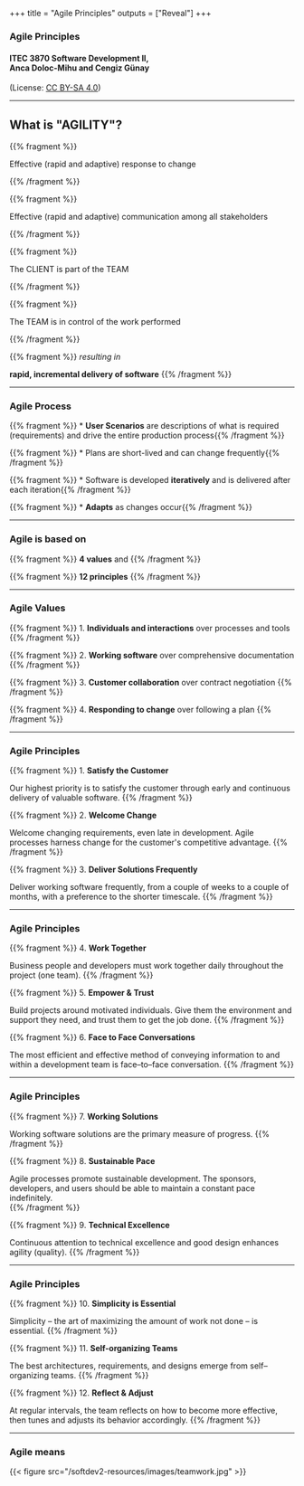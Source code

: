 +++
title = "Agile Principles"
outputs = ["Reveal"]
+++

### Agile Principles

#### ITEC 3870 Software Development II, <br> Anca Doloc-Mihu and Cengiz Günay

(License: [CC BY-SA 4.0](http://creativecommons.org/licenses/by-sa/4.0/))
    
---

## What is "AGILITY"?

{{% fragment %}} <p align='left'>Effective (rapid and adaptive) response to change </p> {{% /fragment %}}

{{% fragment %}} <p align='left'> Effective (rapid and adaptive) communication among all stakeholders </p> {{% /fragment %}}

{{% fragment %}} <p align='left'> The CLIENT is part of the TEAM </p> {{% /fragment %}}

{{% fragment %}} <p align='left'> The TEAM is in control of the work performed </p> {{% /fragment %}}

{{% fragment %}} 
<em> resulting in </em>

**rapid, incremental delivery of software** 
{{% /fragment %}}

---

### Agile Process 

{{% fragment %}} * **User Scenarios** are descriptions of what is required (requirements) and drive the entire production process{{% /fragment %}}

{{% fragment %}} * Plans are short-lived and can change frequently{{% /fragment %}}

{{% fragment %}} * Software is developed **iteratively** and is delivered after each iteration{{% /fragment %}}

{{% fragment %}} * **Adapts** as changes occur{{% /fragment %}}

---

### Agile is based on

{{% fragment %}} **4 values** and {{% /fragment %}}

{{% fragment %}} **12 principles** {{% /fragment %}}


---

### Agile Values

{{% fragment %}} 1. **Individuals and interactions** over processes and tools {{% /fragment %}}

{{% fragment %}} 2. **Working software** over comprehensive documentation {{% /fragment %}} 

{{% fragment %}} 3. **Customer collaboration** over contract negotiation {{% /fragment %}} 

{{% fragment %}} 4. **Responding to change** over following a plan {{% /fragment %}}
 
---

### Agile Principles

{{% fragment %}} 1. **Satisfy the Customer** 

Our highest priority is to satisfy the customer through early and continuous delivery of valuable software.
{{% /fragment %}}

{{% fragment %}} 2. **Welcome Change** 

Welcome changing requirements, even late in development. Agile processes harness change for the customer's competitive advantage. 
{{% /fragment %}} 

{{% fragment %}} 3. **Deliver Solutions Frequently** 

Deliver working software frequently, from a couple of weeks to a couple of months, with a preference to the shorter timescale.
{{% /fragment %}} 


---

### Agile Principles

{{% fragment %}} 4. **Work Together** 

Business people and developers must work together daily throughout the project (one team).
{{% /fragment %}}

{{% fragment %}} 5. **Empower & Trust** 

Build projects around motivated individuals. Give them the environment and support they need, and trust them to get the job done. 
{{% /fragment %}}

{{% fragment %}} 6. **Face to Face Conversations** 

The most efficient and effective method of conveying information to and within a development team is face–to–face conversation.
{{% /fragment %}} 

---

### Agile Principles

{{% fragment %}} 7. **Working Solutions** 

Working software solutions are the primary measure of progress. 
{{% /fragment %}} 

{{% fragment %}} 8. **Sustainable Pace** 

Agile processes promote sustainable development. The sponsors, developers, and users should be able to maintain a constant pace indefinitely.  
{{% /fragment %}}

{{% fragment %}} 9. **Technical Excellence** 

Continuous attention to technical excellence and good design enhances agility (quality). 
{{% /fragment %}}

---

### Agile Principles

{{% fragment %}} 10. **Simplicity is Essential** 

Simplicity – the art of maximizing the amount of work not done – is essential.
{{% /fragment %}} 

{{% fragment %}} 11. **Self-organizing Teams** 

The best architectures, requirements, and designs emerge from self–organizing teams. 
{{% /fragment %}} 

{{% fragment %}} 12. **Reflect & Adjust** 

At regular intervals, the team reflects on how to become more effective, then tunes and adjusts its behavior accordingly.
{{% /fragment %}}
 
---

### Agile means

{{< figure src="/softdev2-resources/images/teamwork.jpg" >}}
